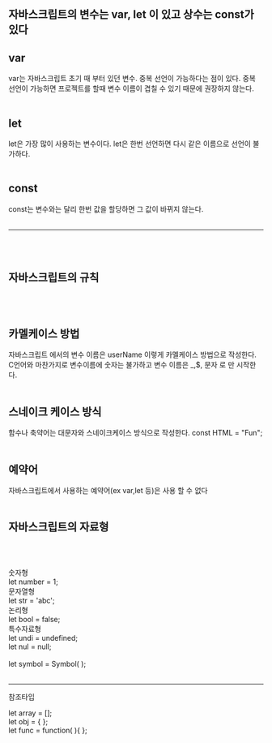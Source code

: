 ## 자바스크립트의 변수는 var, let 이 있고 상수는 const가 있다

## var
var는 자바스크립트 초기 때 부터 있던 변수.
중복 선언이 가능하다는 점이 있다.
중복 선언이 가능하면 프로젝트를 할때 변수 이름이 겹칠 수 있기 때문에 권장하지 않는다.
<br/>
<br/>

## let
let은 가장 많이 사용하는 변수이다.
let은 한번 선언하면 다시 같은 이름으로 선언이 불가하다.
<br/>
<br/>

## const
const는 변수와는 달리 한번 값을 할당하면 그 값이 바뀌지 않는다.
<br/>
<br/>

<hr>
<br/>
<br/>

## 자바스크립트의 규칙
<br/>
<br/>

## 카멜케이스 방법

자바스크립트 에서의 변수 이름은 userName 이렇게 카멜케이스 방법으로 작성한다.
C언어와 마찬가지로 변수이름에 숫자는 불가하고 변수 이름은 _,$, 문자 로 만 시작한다.
<br/>
<br/>
## 스네이크 케이스 방식

함수나 축약어는 대문자와 스네이크케이스 방식으로 작성한다.
const HTML = "Fun";
<br/>
<br/>

## 예약어
자바스크립트에서 사용하는 예약어(ex var,let 등)은 사용 할 수 없다
<br/>
<br/>

## 자바스크립트의 자료형
<br/>
<br/>


숫자형 <br/>
let number = 1;<br/>
문자열형<br/>
let str = 'abc';<br/>
논리형<br/>
let bool = false;<br/>
특수자료형<br/>
let undi = undefined;<br/>
let nul = null;<br/>
<br/>
let symbol = Symbol( );
<br/>
<br/>
<hr/>

참조타입

let array = []; <br/>
let obj = { }; <br/>
let func = function( ){ };
